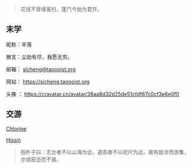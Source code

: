 > 花径不曾缘客扫，蓬门今始为君开。

## 末学  
昵称：辛落

微言：尘劫有尽，我愿无穷。

邮箱： sicheng@taoooist.org

网站： https://sicheng.taoooist.org

头像 ： https://cravatar.cn/avatar/38aa8d32d25de51cfdf67c0cf3e6e0f0

## 交游

[Chlorine](https://yoghurtlee.com)

[Hissin](https://hissin.cn/)

> 抱朴子曰：志合者不以山海为远，道乖者不以咫尺为近。故有跋涉而游集，亦或密迩而不接。